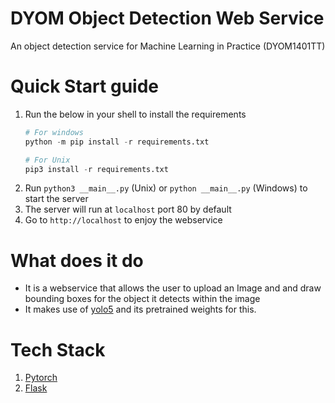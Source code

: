 # DYOM Object Detection Web Service
An object detection service for Machine Learning in Practice (DYOM1401TT)

# Quick Start guide

1. Run the below in your shell to install the requirements
    ```python
    # For windows
    python -m pip install -r requirements.txt

    # For Unix
    pip3 install -r requirements.txt
    ```
1. Run `python3 __main__.py` (Unix) or `python __main__.py` (Windows) to start the server
1. The server will run at `localhost` port 80 by default
1. Go to `http://localhost` to enjoy the webservice


# What does it do
- It is a webservice that allows the user to upload an Image and and draw bounding boxes for the object it detects within the image
- It makes use of [yolo5](https://github.com/ultralytics/yolov5) and its pretrained weights for this.

# Tech Stack
1. [Pytorch](https://pytorch.org/)
1. [Flask](https://flask.palletsprojects.com/en/1.1.x/)